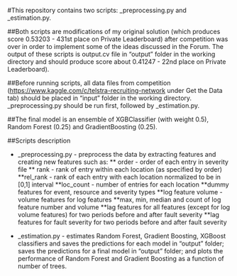 #This repository contains two scripts: _preprocessing.py and _estimation.py. 

##Both scripts are modifications of my original solution (which produces score 0.53203 - 431st place on Private Leaderboard) after competition was over in order to implement some of the ideas discussed in the Forum. The output of these scripts is output.cv file in “output” folder in the working directory and should produce score about 0.41247 - 22nd place on Private Leaderboard). 

##Before running scripts, all data files from competition (https://www.kaggle.com/c/telstra-recruiting-network under Get the Data tab) should be placed in “input” folder in the working directory. _preprocessing.py should be run first, followed by _estimation.py.

##The final model is an ensemble of XGBClassifier (with weight 0.5), Random Forest (0.25) and GradientBoosting (0.25).

##Scripts description
* _preprocessing.py - preprocess the data by extracting features and creating new features such as: 
** order - order of each entry in severity file 
** rank  - rank of entry within each location (as specified by order) 
         	**rel_rank - rank of each entry with each location normalized to be in [0,1] interval
	 	**loc_count - number of entries for each location
         	**dummy features for event, resource and severity types 
	 	**log feature volume - volume features for log features
	 	**max, min, median and count of log feature number and volume
         	**lag features for all features (except for log volume features) for two periods before and after fault severity
	 	**lag features for fault severity for two periods before and after fault severity 

* _estimation.py - estimates Random Forest, Gradient Boosting, XGBoost classifiers and saves the predictions for each model in “output” folder; saves the predictions for a final model in “output” folder; and plots the performance of Random Forest and Gradient Boosting as a function of number of trees.    

    
